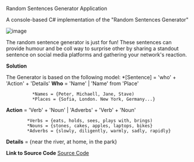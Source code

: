 Random Sentences Generator Application

A console-based C# implementation of the "Random Sentences Generator"

![image](https://github.com/GeorgiDalakmanov/RandomSentencesGeneratorByGeorgiD/assets/149368849/50da03c3-5e38-4ac5-b2aa-816e52336be2)


The random sentence generator is just for fun! These sentences can provide humour and be coll way to surprise other by sharing a standout sentence on social media platforms and gathering your network's reaction.



**Solution**


The Generator is based on the following model:
*[Sentence] = 'who' + 'Action' + 'Details'
   **Who** = 'Name' | 'Name' from 'Place'
   
              *Names = {Peter, Michaell, Jane, Stave)
              *Places = {Sofia, London. New York, Germany...}

  **Action** = 'Verb' + 'Noun' | 'Adverbs' + 'Verb' + 'Noun'

            *Verbs = {eats, holds, sees, plays with, brings)
            *Nouns = {stones, cakes, apples, laptops, bikes}
            *Adverbs = {slowly, diligently, warmly, sadly, rapidly}

**Details** = {near the river, at home, in the park}
          



**Link to Source Code**
[Source Code](RandomSentencesGeneratorByGeorgiD.cs)










          
  
